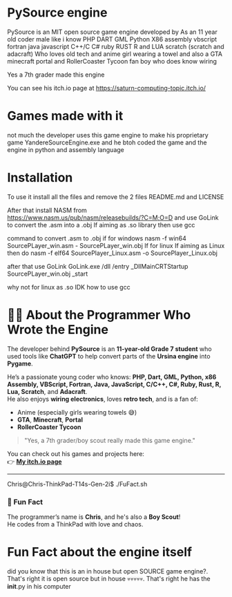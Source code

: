 # PySource engine

PySource is an MIT open source game engine developed by As an 11 year old coder male like i know PHP  DART GML Python X86 assembly vbscript fortran java javascript C++/C C# ruby RUST R and LUA scratch (scratch and adacraft) Who loves old tech and anime girl wearing a towel and also a GTA minecraft portal and RollerCoaster Tycoon fan boy who does know wiring

Yes a 7th grader made this engine 

You can see his itch.io page at https://saturn-computing-topic.itch.io/ 
# Games made with it
not much the developer uses this game engine to make his proprietary game YandereSourceEngine.exe and he btoh coded the game and the engine in python and assembly language

# Installation

To use it install all the files and remove the 2 files README.md and LICENSE

After that install NASM from https://www.nasm.us/pub/nasm/releasebuilds/?C=M;O=D and use GoLink to convert the .asm into a .obj
If aiming as .so library then use gcc

command to convert .asm to .obj
if for windows
nasm -f win64 SourcePLayer_win.asm - SourcePLayer_win.obj
If for linux
If aiming as Linux then do
nasm -f elf64 SourcePlayer_Linux.asm -o SourcePlayer_Linux.obj

after that use GoLink
GoLink.exe /dll /entry _DllMainCRTStartup SourcePLayer_win.obj _start


why not for linux as .so
IDK how to use gcc


# 👨‍💻 About the Programmer Who Wrote the Engine

The developer behind **PySource** is an **11-year-old Grade 7 student** who used tools like **ChatGPT** to help convert parts of the **Ursina engine** into **Pygame**.

He’s a passionate young coder who knows:
**PHP, Dart, GML, Python, x86 Assembly, VBScript, Fortran, Java, JavaScript, C/C++, C#, Ruby, Rust, R, Lua, Scratch**, and **Adacraft**.  
He also enjoys **wiring electronics**, loves **retro tech**, and is a fan of:
- Anime (especially girls wearing towels 😅)
- **GTA**, **Minecraft**, **Portal**
- **RollerCoaster Tycoon**

> "Yes, a 7th grader/boy scout really made this game engine."

You can check out his games and projects here:  
👉 **[My itch.io page](https://saturn-computing-topic.itch.io/)**

---

Chris@Chris-ThinkPad-T14s-Gen-2i$ ./FuFact.sh

### 🧠 Fun Fact

The programmer’s name is **Chris**, and he's also a **Boy Scout**!  
He codes from a ThinkPad with love and chaos.


# Fun Fact about the engine itself
did you know that this is an in house but open SOURCE game engine?. That's right it is open source but in house 💀💀💀💀💀. That's right he has the __init__.py in his computer







